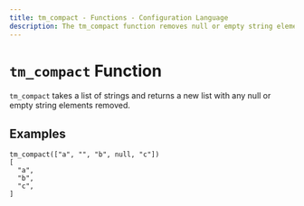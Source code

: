```yaml
---
title: tm_compact - Functions - Configuration Language
description: The tm_compact function removes null or empty string elements from a list.
---
```


# `tm_compact` Function

`tm_compact` takes a list of strings and returns a new list with any null or empty string
elements removed.

## Examples

```
tm_compact(["a", "", "b", null, "c"])
[
  "a",
  "b",
  "c",
]
```
